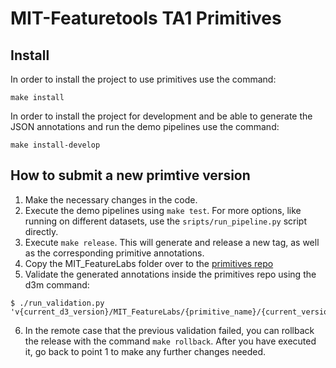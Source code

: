 # MIT-Featuretools TA1 Primitives

## Install

In order to install the project to use primitives use the command:

```
make install
```

In order to install the project for development and be able to generate the JSON
annotations and run the demo pipelines use the command:

```
make install-develop
```

## How to submit a new primtive version

1. Make the necessary changes in the code.
2. Execute the demo pipelines using `make test`. For more options, like running on different
   datasets, use the `sripts/run_pipeline.py` script directly.
3. Execute `make release`. This will generate and release a new tag, as well as the corresponding
   primitive annotations.
4. Copy the MIT_FeatureLabs folder over to the [primitives repo](https://gitlab.com/datadrivendiscovery/primitives)
5. Validate the generated annotations inside the primitives repo using the d3m command:

```
$ ./run_validation.py 'v{current_d3_version}/MIT_FeatureLabs/{primitive_name}/{current_version}/primitive.json'
```

6. In the remote case that the previous validation failed, you can rollback the release
   with the command `make rollback`. After you have executed it, go back to point 1
   to make any further changes needed.
